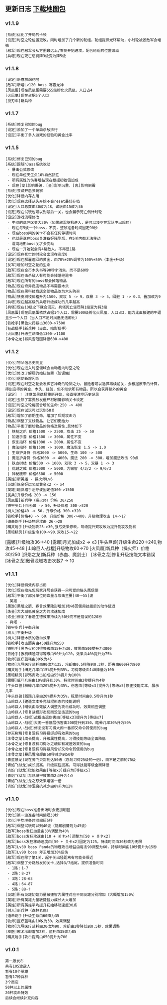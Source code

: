 ## 更新日志 <a href="https://github.com/hunzsig/h-war3/tree/master/w3xMaps/hyperSpaceTD" target="_blank">下载地图包</a>
### v1.1.9
    [系统]优化了开局的卡顿
    [设定]时空之轮位置更改，同时增加了几个新的轮组，轮组提供光环帮助，小时轮被毁敌军会增强
    [敌军]现在敌军会从方图最远上/右侧开始进攻，配合轮组的位置改动
    [兵塔]现在死亡惩罚降3级变为降5级
### v1.1.8
    [设定]新春放烟花啦
    [敌军]新增Lv120 boss 寒春龙神
    [凤凰蛋]现在凤凰蛋需要555级孵化火凤凰，人口占4
    [火凤凰]现在占据5个人口
    [投刃车]新兵种
### v1.1.7
    [系统]修复已知的bug
    [设定]添加了一个单局杀敌排行
    [设定]平衡了多人游戏的经验和黄金比率
### v1.1.5
    [系统]修复已知的bug
    [系统]跟随hJass系统改动
     - 暴击公式修改
     - 现在单位天生负10%自然抗性
     - 所有属性的伤害增益现在根据初始值加成
     - 现在[龙]影响爆破，[金]影响沉重，[鬼]影响倒霉
    [系统]尝试开启多玩家
    [优化]降低内存占用
    [优化]现在选择从头开始不会reset最佳存档
    [设定]人口总数由30改为48，试玩由15改为36
    [设定]现在试玩也可以到最后一关，也会展示死亡倒计时轮
    [设定]游戏流程修改
     - 中间的草坪区变大30%（如果敌军随机进入，是可以凌空在军队中出现的）
     - 现在每5波一个boss，不变，整顿准备时间固定90秒
     - 现在boss间的关卡不会有任何停顿时间
     - 也就是说在boss关准备好阵型后，在5关内都无法移动
     - 混沌地形boss关才会变动
     - 现在一开始就会有4路敌人，不再是1路
    [设定]现在死亡的时轮会出现在高度0
    [设定]现在解雇返回的黄金，由70%+20%调节为100%+50%（本金+升级）
    [友军]增加时空之轮的生命
    [敌军]现在金币木头书等90秒才消失，而不是60秒
    [敌军]现在击杀敌人有可能会掉落经验书
    [敌军]现在所有的boss都会掉落物品
    [物品]现在奇异商店物品不再需要木头
    [物品]现在黑科技商店全部物品改为木头购买
    [物品]铁皮树枝价格升为1500，双攻 5 -> 9，双暴 3 -> 5，回避 1 -> 0.3，叠加改为9
    [兵塔]现在越高级的兵塔升级成功的几率越高
    [兵塔]现在10级之下就会泯灭，兵塔死亡惩罚降1级变为将3级
    [凤凰蛋]现在凤凰蛋依然占据1个人口，需要500级孵化火凤凰，人口占3，能力比直接建的牛逼且少一个人口（当人口不足时凤凰无法孵化）
    [铁枪手]黑色火药暴击3000->7500
    [狂战猎手]新兵种（赤血、暗影猎手）
    [火凤凰]升级生命降低1300->1100
    [冰骨之龙]暴风雪范围降低600->400
### v1.1.2
    [优化]物品信息更明显
    [优化]现在进入时空领域会自动走向时空之轮
    [优化]修改了解雇的按钮位置（防误触）
    [优化]信使新增闪烁
    [设定]现在时空之轮会发挥它神奇的轮回之力，冒险者可以选择再续前关，会根据原来的计算，得到应得的黄金、木头、经验，但不继承所有物品，所以会获得额外的黄金
    [设定] ！ 注意如果选择重新开始，会直接清空历史记录
    [设定]去除了需要触发僵尸村剧情影响关卡设定
    [设定]时空之轮每回合增加生命:250 -> 400
    [设定]现在试玩可以玩到50关
    [敌军]增加了前期生命，增加了后期攻击力
    [物品]调整了支线物品，让它们更给力
    [物品]平衡了磨坊物品的价格及属性,具体如下
     | 铁制之爪 价格1500 -> 2500，攻击 25 -> 50
     | 加速手套 价格1500 -> 3000，属性不变
     | 恢复指环 价格1000 -> 2000，属性不变
     | 魔法指环 价格1500 -> 1000，魔法恢复 1.5 -> 1.0
     | 生命护身符 价格3000 -> 5000，生命 100 -> 500
     | 魔法护身符 价格3000 -> 4000，魔法 200 -> 300，增加魔法攻击 90点
     | 铁皮树枝 价格500 -> 1000，双攻 3 -> 5，双暴 1 -> 3
     | 优越之戒 价格3000 -> 5000，力敏智 4/3/2 -> 9/6/3
     | 神秘腰带 价格6500 -> 5000
    [英雄]新英雄 - 操火师Lv6
    [英雄]炼金好运奖励黄金x2 -> x4
    [英雄]暗影猎手治疗波固定值300->1500
    [民兵]升级价格 200 -> 150
    [凤凰蛋]新兵种（操火师）价格 30/250
    [铁甲步兵]价格40 -> 50，升级价格 300->320
    [树人]价格40 -> 50，升级价格 300->320
    [铁枪手]价格40 -> 60，升级价格 300->400，升级物理攻击 14->17
    [迫击炮手]升级物理攻击 26->28
    [精灵射手]升级物攻25->30,强弓效果修改，每级提升双攻改为提升物攻及物暴
    [黑暗精灵]升级生命100->90,双攻15->22
[露娜]升级物攻36->40
[露娜]月光加成x2 -> x3
[牛头巨兽]升级生命220->240,物攻45->48
[山岭巨人·战棍]升级物攻60->70
[火凤凰]新兵种（操火师）价格 30/250
[炽焰之龙]新兵种（赤血、魔剑士）
[冰骨之龙]修复升级技能文本错误
[冰骨之龙]傲骨龙域攻击次数7 -> 10
### v1.1.1
    [优化]降低特效内存占用
    [优化]现在抢先包玩家开局会获得一只可爱的猫头鹰信使
    [敌军]平衡了部分单位的血量与攻击主要[40～55]波
    - 英雄 -
    [黑游]黑暗之箭、寡言效果隐形增加1秒补回使用技能后的动作延迟
    [炼金]大大减低黄金之力的攻速加成
    [炼金]修复了看透生德效果持续为50秒而不是错误的120秒
    - 兵塔 -
    [铁甲步兵]平衡升级
    [树人]平衡升级
    [树人]降低木质的吸血效果
    [铁枪手]攻击距离由450提升为550
    [铁枪手]黑色火药习得等级由15升为30，效果由500提升为3000
    [铁枪手]扳机精通习得等级由90升为120，效果由40%提升为75%
    [牧师]医疗蓝耗由30改为45
    [牧师]光导医疗蓝耗由90改为135，冷却由0.5秒降到0.3秒，距离由600升为800
    [精灵射手]缚足几率由15%提升到35%，习得等级由140降低为100
    [黑暗精灵]邪殇贵攻击加成由55%提升为100%
    [露娜]威吓几率由10%提升到30%，持续时间由2秒提升为4秒
    [牛头巨兽]粉碎几率由20%提升为35%，伤害由[等级x3]提升为[等级x5]修正技能文本，展示几率
    [牛头巨兽]践踏几率由20%提升为35%，眩晕时间由0.5秒升为1秒
    [山岭巨人]建造文本补充战棍形态的技能说明
    [山岭巨人]嘲讽由杀死敌人调整为攻击成功时，效果相应调整
    [山岭巨人]修复战棍形态反而没法击退的bug
    [山岭巨人·战棍]战棍击退伤害由[等级x3]提升为[等级x7]
    [山岭巨人·战棍]大闹一番底层伤害由200提升到350，眩晕几率30%升为50%
    [山岭巨人·战棍]修复没有习得大闹一番却又命令其使用的bug
    [参天树精]修复没有习得投掷却有效果的bug
    [冰骨之龙]成长提高，升级属性提高，习得技能等级全面降低
    [冰骨之龙]修复没有习得冰之魂却有减速效果的bug
    [冰骨之龙]修复没有习得暴风雪却又命令其使用的bug
    [冰骨之龙]暴风雪冷却由60秒减少到50秒
    [青蓝暴龙]现在腾飞只需到达50级（忍耐习得25级的一倍），而不是之前的75级
    [青焰飞狱龙]成长提高，升级属性提高，习得技能等级全面降低
    [青焰飞狱龙]狱焰效果由[等级x3]提升为[等级x5]
    [青焰飞狱龙]龙息减甲效果由2点升为4点
    [青焰飞狱龙]龙之怒效果增强一倍
    [青焰飞狱龙]惨沼魔抗减少由8%升为12%
### v1.1.0
    [优化]现在boss准备出场时会更加明显
    [优化]第一波准备时间缩短30秒
    [优化]平均准备时间缩短5秒
    [敌军]调整试玩可以到40波（隐藏剧情则为45波）
    [敌军]boss发狂血量由33%调整为40%
    [敌军]boss发狂攻速由[10 + 关卡x4]调整为[50 + 关卡x2]
    [敌军]boss发狂移动速度由[50 + 关卡x2]固定为125，持续时间由30秒改为无限
    [敌军]Lv30 boss Panda的物理攻击增益由每击90调整为60，持续时间由10秒提升为15秒
    [敌军]Lv90 boss 斧王增加30%反伤
    [敌军]现在除了第1关，起于关出怪距离有可能会很近
    [敌军]调整了分路触发的关卡,选择3/7结尾，提供准备时间
     - 1路：1-7
     - 2路：8-27
     - 3路：28-63
     - 4路：64-87
     - 5路：88-?
    [英雄]所有英雄初始力量敏捷智力属性对应不同英雄分别增加（大概增加150%）
    [英雄]所有英雄力量敏捷智力成长大大增加
    [英雄]所有英雄平均提升初始移动速度30点
    [树人]新兵种（森林老鹿）
    [迫击炮手]升级生命由60降为35
    [牧师]医疗蓝耗由10改为30，效果调整
    [牧师]光导医疗蓝耗由30改为90，冷却由1秒降低到0.5秒，效果调整
    [巫医]邪术冷却增加2秒，蓝耗由35改为85
    [精灵射手]攻击距离由650提升为700
### v1.0.1
    第一版发布
    共有105波敌人
    暂有10个英雄
    暂有17种兵种
    3个商店
    50种以上的属性
    20种攻击特效
    后续会继续补充内容
